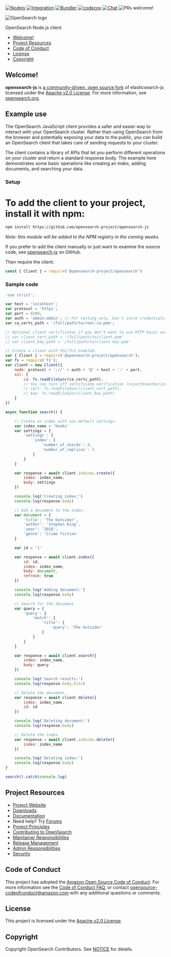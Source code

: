 [![Nodejs](https://github.com/opensearch-project/opensearch-js/actions/workflows/nodejs.yml/badge.svg)](https://github.com/opensearch-project/opensearch-js/actions/workflows/nodejs.yml)
[![Integration](https://github.com/opensearch-project/opensearch-js/actions/workflows/integration.yml/badge.svg)](https://github.com/opensearch-project/opensearch-js/actions/workflows/integration.yml)
[![Bundler](https://github.com/opensearch-project/opensearch-js/actions/workflows/bundler.yml/badge.svg)](https://github.com/opensearch-project/opensearch-js/actions/workflows/bundler.yml)
[![codecov](https://codecov.io/gh/opensearch-project/opensearch-js/branch/main/graph/badge.svg?token=1qbAgj1DnX)](https://codecov.io/gh/opensearch-project/opensearch-js)
[![Chat](https://img.shields.io/badge/chat-on%20forums-blue)](https://discuss.opendistrocommunity.dev/c/clients/)
![PRs welcome!](https://img.shields.io/badge/PRs-welcome!-success)

![OpenSearch logo](OpenSearch.svg)

OpenSearch Node.js client

- [Welcome!](#welcome)
- [Project Resources](#project-resources)
- [Code of Conduct](#code-of-conduct)
- [License](#license)
- [Copyright](#copyright)

## Welcome!

**opensearch-js** is [a community-driven, open source fork](https://aws.amazon.com/blogs/opensource/introducing-opensearch/) of elasticsearch-js licensed under the [Apache v2.0 License](LICENSE.txt). For more information, see [opensearch.org](https://opensearch.org/).

## Example use
The OpenSearch JavaScript client provides a safer and easier way to interact with your OpenSearch cluster. Rather than using OpenSearch from the browser and potentially exposing your data to the public, you can build an OpenSearch client that takes care of sending requests to your cluster.

The client contains a library of APIs that let you perform different operations on your cluster and return a standard response body. The example here demonstrates some basic operations like creating an index, adding documents, and searching your data.


### Setup

# To add the client to your project, install it with npm:

```bash
npm install https://github.com/opensearch-project/opensearch-js
```

_Note: this module will be added to the NPM registry in the coming weeks._



If you prefer to add the client manually or just want to examine the source code, see [opensearch-js](https://github.com/opensearch-project/opensearch-js) on GitHub.

Then require the client:

```javascript
const { Client } = require('@opensearch-project/opensearch')
```


### Sample code

```javascript
'use strict';

var host = 'localhost';
var protocol = 'https';
var port = 9200;
var auth = 'admin:admin'; // For testing only. Don't store credentials in code.
var ca_certs_path = '/full/path/to/root-ca.pem';

// Optional client certificates if you don't want to use HTTP basic authentication.
// var client_cert_path = '/full/path/to/client.pem'
// var client_key_path = '/full/path/to/client-key.pem'

// Create a client with SSL/TLS enabled.
var { Client } = require('@opensearch-project/opensearch');
var fs = require('fs');
var client = new Client({
    node: protocol + '://' + auth + '@' + host + ':' + port,
    ssl: {
        ca: fs.readFileSync(ca_certs_path),
        // You can turn off certificate verification (rejectUnauthorized: false) if you're using self-signed certificates with a hostname mismatch.
        // cert: fs.readFileSync(client_cert_path),
        // key: fs.readFileSync(client_key_path)
    }
})

async function search() {

    // Create an index with non-default settings.
    var index_name = 'books'
    var settings = {
        'settings': {
            'index': {
                'number_of_shards': 4,
                'number_of_replicas': 3
            }
        }
    }

    var response = await client.indices.create({
        index: index_name,
        body: settings
    })

    console.log('Creating index:')
    console.log(response.body)

    // Add a document to the index.
    var document = {
        'title': 'The Outsider',
        'author': 'Stephen King',
        'year': '2018',
        'genre': 'Crime fiction'
    }

    var id = '1'

    var response = await client.index({
        id: id,
        index: index_name,
        body: document,
        refresh: true
    })

    console.log('Adding document:')
    console.log(response.body)

    // Search for the document.
    var query = {
        'query': {
            'match': {
                'title': {
                    'query': 'The Outsider'
                }
            }
        }
    }

    var response = await client.search({
        index: index_name,
        body: query
    })

    console.log('Search results:')
    console.log(response.body.hits)

    // Delete the document.
    var response = await client.delete({
        index: index_name,
        id: id
    })

    console.log('Deleting document:')
    console.log(response.body)

    // Delete the index.
    var response = await client.indices.delete({
        index: index_name
    })

    console.log('Deleting index:')
    console.log(response.body)
}

search().catch(console.log)
```

## Project Resources

* [Project Website](https://opensearch.org/)
* [Downloads](https://opensearch.org/downloads.html).
* [Documentation](https://opensearch.org/docs/)
* Need help? Try [Forums](https://discuss.opendistrocommunity.dev/)
* [Project Principles](https://opensearch.org/#principles)
* [Contributing to OpenSearch](CONTRIBUTING.md)
* [Maintainer Responsibilities](MAINTAINERS.md)
* [Release Management](RELEASING.md)
* [Admin Responsibilities](ADMINS.md)
* [Security](SECURITY.md)


## Code of Conduct

This project has adopted the [Amazon Open Source Code of Conduct](CODE_OF_CONDUCT.md). For more information see the [Code of Conduct FAQ](https://aws.github.io/code-of-conduct-faq), or contact [opensource-codeofconduct@amazon.com](mailto:opensource-codeofconduct@amazon.com) with any additional questions or comments.


## License

This project is licensed under the [Apache v2.0 License](LICENSE.txt).

## Copyright

Copyright OpenSearch Contributors. See [NOTICE](NOTICE.txt) for details.
